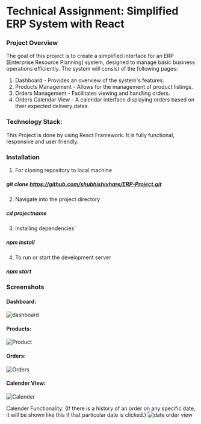 # Technical Assignment: Simplified ERP System with React

### Project Overview
The goal of this project is to create a simplified interface for an ERP (Enterprise Resource Planning) system, designed to manage basic business operations efficiently. The system will consist of the following pages:
1. Dashboard - Provides an overview of the system's features.
2. Products Management - Allows for the management of product listings.
3. Orders Management - Facilitates viewing and handling orders.
4. Orders Calendar View - A calendar interface displaying orders based on their expected delivery dates.

### Technology Stack:
This Project is done by using React Framework. It is fully functional, responsive and user friendly.

### Installation
1. For cloning repository to local machine
#####   git clone https://github.com/shubhishivhare/ERP-Project.git
2. Navigate into the project directory
#####   cd projectname
3. Installing dependencies
#####   npm install
4. To run or start the development server
#####   npm start

### Screenshots

#### Dashboard:
![dashboard](https://github.com/shubhishivhare/ERP-Project/assets/87804727/100734ba-c35e-40ee-9e90-ba98a08e6cb5)

#### Products:
![Product](https://github.com/shubhishivhare/ERP-Project/assets/87804727/24f8ee1c-1b5e-4074-807b-5eb839a6036e)

#### Orders:
![Orders](https://github.com/shubhishivhare/ERP-Project/assets/87804727/19b9ac94-7eae-48f6-972f-41aa663341ad)

#### Calender View:
![Calender](https://github.com/shubhishivhare/ERP-Project/assets/87804727/e6101d33-d196-4a25-9431-d049c1a083a1)

Calender Functionality: (If there is a history of an order on any specific date, it will be shown like this if that particular date is clicked.)
![date order view](https://github.com/shubhishivhare/ERP-Project/assets/87804727/9300608e-24f9-4df9-81bb-44c41594a986)




   

